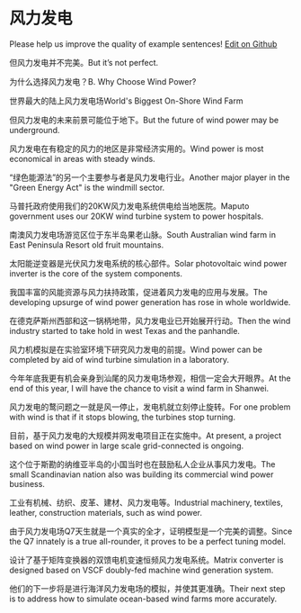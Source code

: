 # 风力发电

Please help us improve the quality of example sentences! [Edit on Github](https://github.com/jiyushe/jiyu-example-sentence-source/blob/main/chinese/fenglifadian.md)

<p><span class="chinese">但风力发电并不完美。</span><span class="english">But it’s not perfect.</span></p>

<p><span class="chinese">为什么选择风力发电？</span><span class="english">B. Why Choose Wind Power?</span></p>

<p><span class="chinese">世界最大的陆上风力发电场</span><span class="english">World's Biggest On-Shore Wind Farm</span></p>

<p><span class="chinese">但风力发电的未来前景可能位于地下。</span><span class="english">But the future of wind power may be underground.</span></p>

<p><span class="chinese">风力发电在有稳定的风力的地区是非常经济实用的。</span><span class="english">Wind power is most economical in areas with steady winds.</span></p>

<p><span class="chinese">“绿色能源法”的另一个主要参与者是风力发电行业。</span><span class="english">Another major player in the "Green Energy Act" is the windmill sector.</span></p>

<p><span class="chinese">马普托政府使用我们的20KW风力发电系统供电给当地医院。</span><span class="english">Maputo government uses our 20KW wind turbine system to power hospitals.</span></p>

<p><span class="chinese">南澳风力发电场游览区位于东半岛果老山脉。</span><span class="english">South Australian wind farm in East Peninsula Resort old fruit mountains.</span></p>

<p><span class="chinese">太阳能逆变器是光伏风力发电系统的核心部件。</span><span class="english">Solar photovoltaic wind power inverter is the core of the system components.</span></p>

<p><span class="chinese">我国丰富的风能资源与风力扶持政策，促进着风力发电的应用与发展。</span><span class="english">The developing upsurge of wind power generation has rose in whole worldwide.</span></p>

<p><span class="chinese">在德克萨斯州西部和这一锅柄地带，风力发电业已开始展开行动。</span><span class="english">Then the wind industry started to take hold in west Texas and the panhandle.</span></p>

<p><span class="chinese">风力机模拟是在实验室环境下研究风力发电的前提。</span><span class="english">Wind power can be completed by aid of wind turbine simulation in a laboratory.</span></p>

<p><span class="chinese">今年年底我更有机会亲身到汕尾的风力发电场参观，相信一定会大开眼界。</span><span class="english">At the end of this year, I will have the chance to visit a wind farm in Shanwei.</span></p>

<p><span class="chinese">风力发电的鹜问题之一就是风一停止，发电机就立刻停止旋转。</span><span class="english">For one problem with wind is that if it stops blowing, the turbines stop turning.</span></p>

<p><span class="chinese">目前，基于风力发电的大规模并网发电项目正在实施中。</span><span class="english">At present, a project based on wind power in large scale grid-connected is ongoing.</span></p>

<p><span class="chinese">这个位于斯勘的纳维亚半岛的小国当时也在鼓励私人企业从事风力发电。</span><span class="english">The small Scandinavian nation also was building its commercial wind power business.</span></p>

<p><span class="chinese">工业有机械、纺织、皮革、建材、风力发电等。</span><span class="english">Industrial machinery, textiles, leather, construction materials, such as wind power.</span></p>

<p><span class="chinese">由于风力发电场Q7天生就是一个真实的全才，证明模型是一个完美的调整。</span><span class="english">Since the Q7 innately is a true all-rounder, it proves to be a perfect tuning model.</span></p>

<p><span class="chinese">设计了基于矩阵变换器的双馈电机变速恒频风力发电系统。</span><span class="english">Matrix converter is designed based on VSCF doubly-fed machine wind generation system.</span></p>

<p><span class="chinese">他们的下一步将是进行海洋风力发电场的模拟，并使其更准确。</span><span class="english">Their next step is to address how to simulate ocean-based wind farms more accurately.</span></p>

